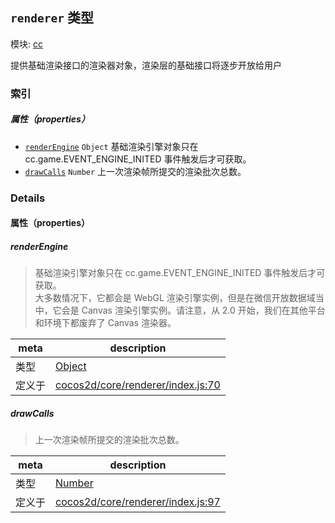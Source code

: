 ## `renderer` 类型



模块: [cc](../modules/cc.md)


提供基础渲染接口的渲染器对象，渲染层的基础接口将逐步开放给用户



### 索引

##### 属性（properties）

  - [`renderEngine`](#renderengine) `Object` 基础渲染引擎对象只在 cc.game.EVENT_ENGINE_INITED 事件触发后才可获取。
  - [`drawCalls`](#drawcalls) `Number` 上一次渲染帧所提交的渲染批次总数。





### Details


#### 属性（properties）


##### renderEngine

> 基础渲染引擎对象只在 cc.game.EVENT_ENGINE_INITED 事件触发后才可获取。<br/>
大多数情况下，它都会是 WebGL 渲染引擎实例，但是在微信开放数据域当中，它会是 Canvas 渲染引擎实例。请注意，从 2.0 开始，我们在其他平台和环境下都废弃了 Canvas 渲染器。

| meta | description |
|------|-------------|
| 类型 | <a href="https://developer.mozilla.org/en/JavaScript/Reference/Global_Objects/Object" class="crosslink external" target="_blank">Object</a> |
| 定义于 | [cocos2d/core/renderer/index.js:70](https://github.com/cocos-creator/engine/blob/f120e67a8e229233f15e46cc51536723de44fd94/cocos2d/core/renderer/index.js#L70) |



##### drawCalls

> 上一次渲染帧所提交的渲染批次总数。

| meta | description |
|------|-------------|
| 类型 | <a href="https://developer.mozilla.org/en/JavaScript/Reference/Global_Objects/Number" class="crosslink external" target="_blank">Number</a> |
| 定义于 | [cocos2d/core/renderer/index.js:97](https://github.com/cocos-creator/engine/blob/f120e67a8e229233f15e46cc51536723de44fd94/cocos2d/core/renderer/index.js#L97) |






